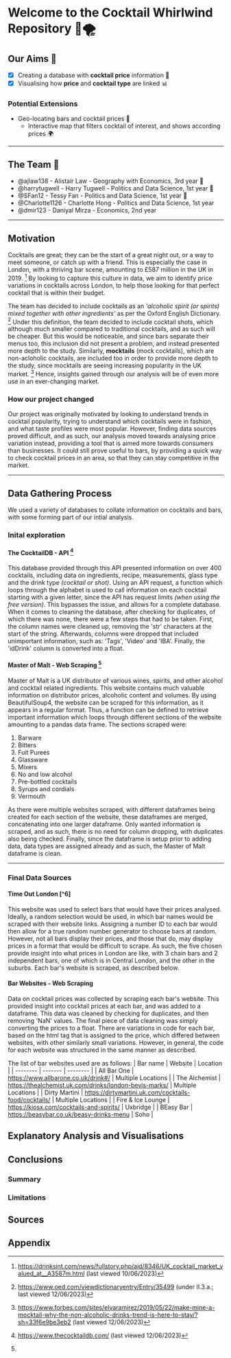 # Welcome to the Cocktail Whirlwind Repository 🍾🌪️

## Our Aims 🎯
- [x] Creating a database with **cocktail price** information 🍷
- [x] Visualising how **price** and **cocktail type** are linked 📊

### Potential Extensions 
- Geo-locating bars and cocktail prices 📌
  - Interactive map that filters cocktail of interest, and shows according prices 🌍    

---
## The Team 👥

- @ajlaw138 - Alistair Law - Geography with Economics, 3rd year 🐧
- @harrytugwell - Harry Tugwell - Politics and Data Science, 1st year 🐬
- @SFan12 - Tessy Fan - Politics and Data Science, 1st year 🐰
- @Charlotte1126 -  Charlotte Hong - Politics and Data Science, 1st year
- @dmir123 - Daniyal Mirza - Economics, 2nd year
---

## Motivation 
Cocktails are great; they can be the start of a great night out, or a way to meet someone, or catch up with a friend. This is especially the case in London, 
with a thriving bar scene, amounting to £587 million in the UK in 2019. [^1] By looking to capture this culture in data, we aim to identify price variations in 
cocktails across London, to help those looking for that perfect cocktail that is within their budget. 

The team has decided to include cocktails as an  *'alcoholic spirit (or spirits) mixed together with other ingredients'* as per the Oxford English Dictionary. [^2]
Under this definition, the team decided to include cocktail shots, which although much smaller compared to traditional cocktails, and as such will be cheaper. But 
this would be noticeable, and since bars separate their menus too, this inclusion did not present a problem, and instead presented more depth to the study. Similarly, 
**mocktails** (mock cocktails), which are non-acloholic cocktails, are included too in order to provide more depth to the study, since mocktails are seeing increasing 
popularity in the UK market. [^3] Hence, insights gained through our analysis will be of even more use in an ever-changing market. 

### How our project changed 
Our project was originally motivated by looking to understand trends in cocktail popularity, trying to understand which cocktails were in fashion, and what 
taste profiles were most popular. However, finding data sources proved difficult, and as such, our analysis moved towards analysing price variation instead, 
providing a tool that is aimed more towards consumers than businesses. It could still prove useful to bars, by providing a quick way to check cocktail prices 
in an area, so that they can stay competitive in the market. 

---

## Data Gathering Process
We used a variety of databases to collate information on cocktails and bars, with some forming part of our intial analysis. 

### Inital exploration

#### The CocktailDB - API [^4]
This database provided through this API presented information on over 400 cocktails, including data on ingredients, recipe, measurements, glass type and the drink
type *(cocktail or shot)*. Using an API request, a function which loops through the alphabet is used to call information on each cocktail starting with a given letter,
since the API has request limits *(when using the free version)*. This bypasses the issue, and allows for a complete database. When it comes to cleaning the database, 
after checking for duplicates, of which there was none, there were a few steps that had to be taken. First, the column names were cleaned up, removing the 'str' 
characters at the start of the string. Afterwards, columns were dropped that included unimportant information, such as: 'Tags', 'Video' and 'IBA'. Finally, the 'idDrink'
column is converted into a float. 

#### Master of Malt - Web Scraping [^5]
Master of Malt is a UK distributor of various wines, spirits, and other alcohol and cocktail related ingredients. This website contains much valuable information 
on distributor prices, alcoholic content and volumes. By using BeautifulSoup4, the website can be scraped for this information, as it appears in a regular format. 
Thus, a function can be defined to retrieve important information which loops through different sections of the website amounting to a pandas data frame. The sections scraped
were:
1. Barware
2. Bitters
3. Fuit Purees
4. Glassware
5. Mixers
6. No and low alcohol
7. Pre-bottled cocktails
8. Syrups and cordials
9. Vermouth

As there were multiple websites scraped, with different dataframes being created for each section of the website, these dataframes are merged, concatenating into one larger dataframe.
Only wanted information is scraped, and as such, there is no need for column dropping, with duplicates also being checked. Finally, since the dataframe is setup 
prior to adding data, data types are assigned already and as such, the Master of Malt dataframe is clean.

---

### Final Data Sources 

#### Time Out London [^6]
This website was used to select bars that would have their prices analysed. Ideally, a random selection would be used, in which bar names would be scraped with their 
website links. Assigning a number ID to each bar would then allow for a true random number generator to choose bars at random. However, not all bars display their prices, 
and those that do, may display prices in a format that would be difficult to scrape. As such, the five chosen provide insight into what prices in London are like, with 3 
chain bars and 2 independent bars, one of which is in Central London, and the other in the suburbs. Each bar's website is scraped, as described below.


#### Bar Websites - Web Scraping
Data on cocktail prices was collected by scraping each bar's website. This provided insight into cocktail prices at each bar, and was added to a dataframe.
This data was cleaned by checking for duplicates, and then removing 'NaN' values. The final piece of data cleaning was simply converting the prices to a float. There are 
variations in code for each bar, based on the html tag that is assigned to the price, which differed between websites, with other similarly small variations. However, in 
general, the code for each website was structured in the same manner as described. 

The list of bar websites used are as follows:
| Bar name | Website | Location | 
| -------- | ------- | -------- |
| All Bar One | https://www.allbarone.co.uk/drink#/ | Multiple Locations |
| The Alchemist | https://thealchemist.uk.com/drinks/london-bevis-marks/ | Multiple Locations |
| Dirty Martini |  https://dirtymartini.uk.com/cocktails-food/cocktails/ | Multiple Locations |
| Fire & Ice Lounge | https://kiosx.com/cocktails-and-spirits/ | Uxbridge | 
| BEasy Bar | https://beasybar.co.uk/beasy-drinks-menu | Soho |


## Explanatory Analysis and Visualisations 


## Conclusions 
### Summary 

### Limitations 

## Sources 
[^1]: https://drinksint.com/news/fullstory.php/aid/8346/UK_cocktail_market_valued_at__A3587m.html (last viewed 10/06/2023)
[^2]: https://www.oed.com/viewdictionaryentry/Entry/35499 (under II.3.a.; last viewed 12/06/2023) 
[^3]: https://www.forbes.com/sites/elvaramirez/2019/05/22/make-mine-a-mocktail-why-the-non-alcoholic-drinks-trend-is-here-to-stay/?sh=33f6e9be3eb2 (last viewed 12/06/2023)
[^4]: https://www.thecocktaildb.com/ (last viewed 12/06/2023)
[^5]: 
[^g]:

## Appendix 
